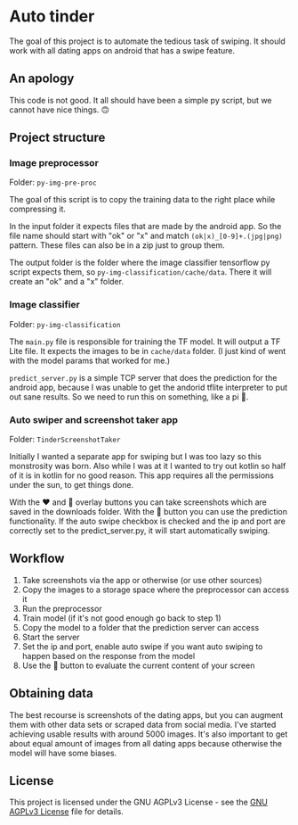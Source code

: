 # Auto tinder

The goal of this project is to automate the tedious task of swiping. It should work with all dating apps on android that has a swipe feature.

## An apology

This code is not good. It all should have been a simple py script, but we cannot have nice things. 🙃

## Project structure

### Image preprocessor

Folder: `py-img-pre-proc`

The goal of this script is to copy the training data to the right place while compressing it.

In the input folder it expects files that are made by the android app. So the file name should start with "ok" or "x" and match `(ok|x)_[0-9]+.(jpg|png)` pattern. These files can also be in a zip just to group them.

The output folder is the folder where the image classifier tensorflow py script expects them, so `py-img-classification/cache/data`. There it will create an "ok" and a "x" folder.

### Image classifier

Folder: `py-img-classification`

The `main.py` file is responsible for training the TF model. It will output a TF Lite file. It expects the images to be in `cache/data` folder. (I just kind of went with the model params that worked for me.)

`predict_server.py` is a simple TCP server that does the prediction for the android app, because I was unable to get the andorid tflite interpreter to put out sane results. So we need to run this on something, like a pi 🙂.

### Auto swiper and screenshot taker app

Folder: `TinderScreenshotTaker`

Initially I wanted a separate app for swiping but I was too lazy so this monstrosity was born. Also while I was at it I wanted to try out kotlin so half of it is in kotlin for no good reason.
This app requires all the permissions under the sun, to get things done.

With the ❤️ and 🚫 overlay buttons you can take screenshots which are saved in the downloads folder. With the 🦾 button you can use the prediction functionality. If the auto swipe checkbox is checked and the ip and port are correctly set to the predict_server.py, it will start automatically swiping.

## Workflow

1. Take screenshots via the app or otherwise (or use other sources)
2. Copy the images to a storage space where the preprocessor can access it
3. Run the preprocessor
4. Train model (if it's not good enough go back to step 1)
5. Copy the model to a folder that the prediction server can access
6. Start the server
8. Set the ip and port, enable auto swipe if you want auto swiping to happen based on the response from the model
9. Use the 🦾 button to evaluate the current content of your screen

## Obtaining data

The best recourse is screenshots of the dating apps, but you can augment them with other data sets or scraped data from social media. I've started achieving usable results with around 5000 images. It's also important to get about equal amount of images from all dating apps because otherwise the model will have some biases.

## License
This project is licensed under the GNU AGPLv3 License - see the [GNU AGPLv3 License](LICENSE) file for details.